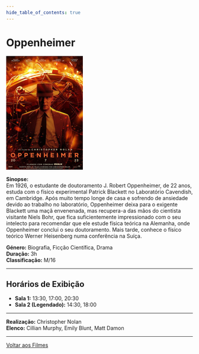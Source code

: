 ```yaml
---
hide_table_of_contents: true
---
```


# Oppenheimer

![Oppenheimer](/img/oppenheimer_small.png)

**Sinopse:**  
Em 1926, o estudante de doutoramento J. Robert Oppenheimer, de 22 anos, estuda com o físico experimental Patrick Blackett no Laboratório Cavendish, em Cambridge. Após muito tempo longe de casa e sofrendo de ansiedade devido ao trabalho no laboratório, Oppenheimer deixa para o exigente Blackett uma maçã envenenada, mas recupera-a das mãos do cientista visitante Niels Bohr, que fica suficientemente impressionado com o seu intelecto para recomendar que ele estude física teórica na Alemanha, onde Oppenheimer conclui o seu doutoramento. Mais tarde, conhece o físico teórico Werner Heisenberg numa conferência na Suíça.

**Género:** Biografia, Ficção Científica, Drama  
**Duração:** 3h  
**Classificação:** M/16

---

## Horários de Exibição

- **Sala 1:** 13:30, 17:00, 20:30
- **Sala 2 (Legendado):** 14:30, 18:00

---

**Realização:** Christopher Nolan  
**Elenco:** Cillian Murphy, Emily Blunt, Matt Damon

---

[Voltar aos Filmes](/filmes)